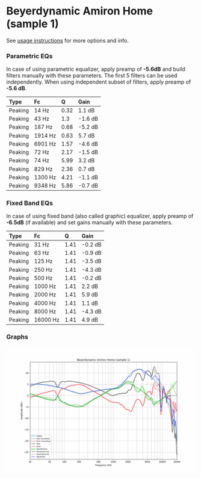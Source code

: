 # Beyerdynamic Amiron Home (sample 1)
See [usage instructions](https://github.com/jaakkopasanen/AutoEq#usage) for more options and info.

### Parametric EQs
In case of using parametric equalizer, apply preamp of **-5.6dB** and build filters manually
with these parameters. The first 5 filters can be used independently.
When using independent subset of filters, apply preamp of **-5.6 dB**.

| Type    | Fc      |    Q | Gain    |
|:--------|:--------|:-----|:--------|
| Peaking | 14 Hz   | 0.32 | 1.1 dB  |
| Peaking | 43 Hz   | 1.3  | -1.6 dB |
| Peaking | 187 Hz  | 0.68 | -5.2 dB |
| Peaking | 1914 Hz | 0.63 | 5.7 dB  |
| Peaking | 6901 Hz | 1.57 | -4.6 dB |
| Peaking | 72 Hz   | 2.17 | -1.5 dB |
| Peaking | 74 Hz   | 5.99 | 3.2 dB  |
| Peaking | 829 Hz  | 2.36 | 0.7 dB  |
| Peaking | 1300 Hz | 4.21 | -1.1 dB |
| Peaking | 9348 Hz | 5.86 | -0.7 dB |

### Fixed Band EQs
In case of using fixed band (also called graphic) equalizer, apply preamp of **-6.5dB**
(if available) and set gains manually with these parameters.

| Type    | Fc       |    Q | Gain    |
|:--------|:---------|:-----|:--------|
| Peaking | 31 Hz    | 1.41 | -0.2 dB |
| Peaking | 63 Hz    | 1.41 | -0.9 dB |
| Peaking | 125 Hz   | 1.41 | -3.5 dB |
| Peaking | 250 Hz   | 1.41 | -4.3 dB |
| Peaking | 500 Hz   | 1.41 | -0.2 dB |
| Peaking | 1000 Hz  | 1.41 | 2.2 dB  |
| Peaking | 2000 Hz  | 1.41 | 5.9 dB  |
| Peaking | 4000 Hz  | 1.41 | 1.1 dB  |
| Peaking | 8000 Hz  | 1.41 | -4.3 dB |
| Peaking | 16000 Hz | 1.41 | 4.9 dB  |

### Graphs
![](./Beyerdynamic%20Amiron%20Home%20(sample%201).png)